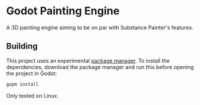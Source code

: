 # Godot Painting Engine

A 3D painting engine aiming to be on par with Substance Painter's features.

## Building

This project uses an experimental [package manager](https://github.com/Jummit/godot-package-manager). To install the dependencies, download the package manager and run this before opening the project in Godot:

```bash
gopm install
```

Only tested on Linux.

